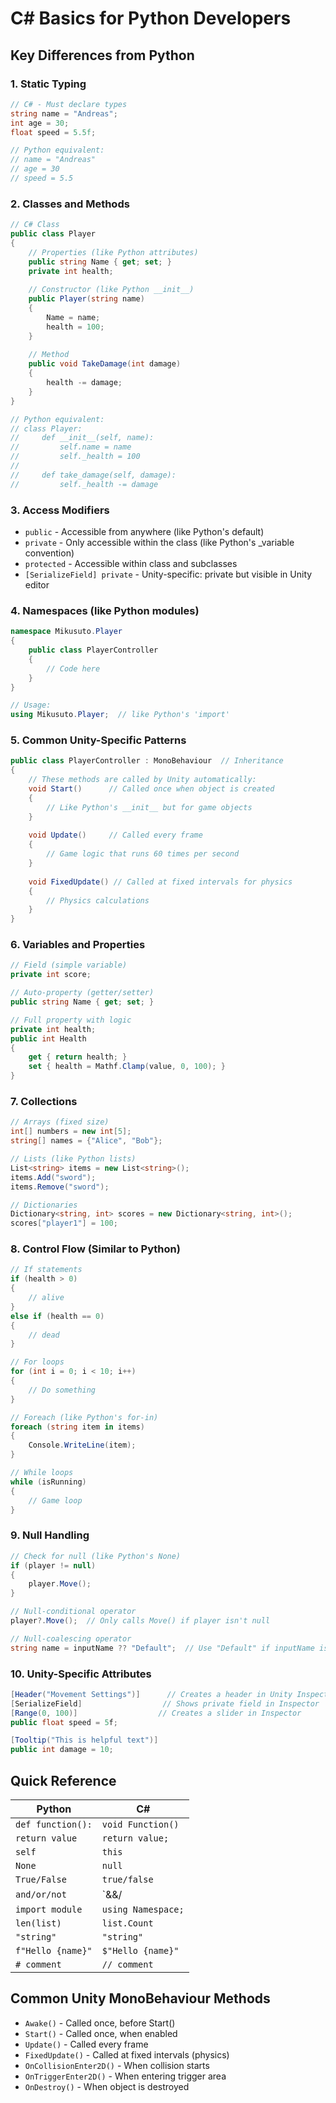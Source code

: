 # C# Basics for Python Developers

## Key Differences from Python

### 1. Static Typing
```csharp
// C# - Must declare types
string name = "Andreas";
int age = 30;
float speed = 5.5f;

// Python equivalent:
// name = "Andreas"
// age = 30
// speed = 5.5
```

### 2. Classes and Methods
```csharp
// C# Class
public class Player
{
    // Properties (like Python attributes)
    public string Name { get; set; }
    private int health;
    
    // Constructor (like Python __init__)
    public Player(string name)
    {
        Name = name;
        health = 100;
    }
    
    // Method
    public void TakeDamage(int damage)
    {
        health -= damage;
    }
}

// Python equivalent:
// class Player:
//     def __init__(self, name):
//         self.name = name
//         self._health = 100
//     
//     def take_damage(self, damage):
//         self._health -= damage
```

### 3. Access Modifiers
- `public` - Accessible from anywhere (like Python's default)
- `private` - Only accessible within the class (like Python's _variable convention)
- `protected` - Accessible within class and subclasses
- `[SerializeField] private` - Unity-specific: private but visible in Unity editor

### 4. Namespaces (like Python modules)
```csharp
namespace Mikusuto.Player
{
    public class PlayerController
    {
        // Code here
    }
}

// Usage:
using Mikusuto.Player;  // like Python's 'import'
```

### 5. Common Unity-Specific Patterns

```csharp
public class PlayerController : MonoBehaviour  // Inheritance
{
    // These methods are called by Unity automatically:
    void Start()      // Called once when object is created
    {
        // Like Python's __init__ but for game objects
    }
    
    void Update()     // Called every frame
    {
        // Game logic that runs 60 times per second
    }
    
    void FixedUpdate() // Called at fixed intervals for physics
    {
        // Physics calculations
    }
}
```

### 6. Variables and Properties
```csharp
// Field (simple variable)
private int score;

// Auto-property (getter/setter)
public string Name { get; set; }

// Full property with logic
private int health;
public int Health
{
    get { return health; }
    set { health = Mathf.Clamp(value, 0, 100); }
}
```

### 7. Collections
```csharp
// Arrays (fixed size)
int[] numbers = new int[5];
string[] names = {"Alice", "Bob"};

// Lists (like Python lists)
List<string> items = new List<string>();
items.Add("sword");
items.Remove("sword");

// Dictionaries
Dictionary<string, int> scores = new Dictionary<string, int>();
scores["player1"] = 100;
```

### 8. Control Flow (Similar to Python)
```csharp
// If statements
if (health > 0)
{
    // alive
}
else if (health == 0)
{
    // dead
}

// For loops
for (int i = 0; i < 10; i++)
{
    // Do something
}

// Foreach (like Python's for-in)
foreach (string item in items)
{
    Console.WriteLine(item);
}

// While loops
while (isRunning)
{
    // Game loop
}
```

### 9. Null Handling
```csharp
// Check for null (like Python's None)
if (player != null)
{
    player.Move();
}

// Null-conditional operator
player?.Move();  // Only calls Move() if player isn't null

// Null-coalescing operator
string name = inputName ?? "Default";  // Use "Default" if inputName is null
```

### 10. Unity-Specific Attributes
```csharp
[Header("Movement Settings")]      // Creates a header in Unity Inspector
[SerializeField]                  // Shows private field in Inspector
[Range(0, 100)]                  // Creates a slider in Inspector
public float speed = 5f;

[Tooltip("This is helpful text")]
public int damage = 10;
```

## Quick Reference

| Python | C# |
|--------|-----|
| `def function():` | `void Function()` |
| `return value` | `return value;` |
| `self` | `this` |
| `None` | `null` |
| `True/False` | `true/false` |
| `and/or/not` | `&&/||/!` |
| `import module` | `using Namespace;` |
| `len(list)` | `list.Count` |
| `"string"` | `"string"` |
| `f"Hello {name}"` | `$"Hello {name}"` |
| `# comment` | `// comment` |

## Common Unity MonoBehaviour Methods

- `Awake()` - Called once, before Start()
- `Start()` - Called once, when enabled
- `Update()` - Called every frame
- `FixedUpdate()` - Called at fixed intervals (physics)
- `OnCollisionEnter2D()` - When collision starts
- `OnTriggerEnter2D()` - When entering trigger area
- `OnDestroy()` - When object is destroyed
